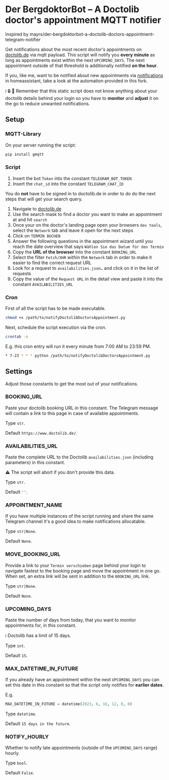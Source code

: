 # Der BergdoktorBot – A Doctolib doctor's appointment MQTT notifier

Inspired by mayrs/der-bergdoktorbot-a-doctolib-doctors-appointment-telegram-notifier

Get notifications about the most recent doctor's appointments on [doctolib.de](https://www.doctolib.de/) via mqtt payload. This script will notify you **every minute** as long as appointments exist within the next `UPCOMING_DAYS`. The next appointment outside of that threshold is additionally notified **on the hour**.

If you, like me, want to be notified about new appointments via [notifications](https://www.home-assistant.io/integrations/notify/) in homeassistant, take a look at the automation provided in this fork.

ℹ️ 🔒 🔧 Remember that this static script does not know anything about your doctolib details behind your login so you have to **monitor** and **adjust** it on the go to reduce unwanted notifications.

## Setup

### MQTT-Library

On your server running the script:

```markdown
pip install gmqtt
```


### Script

1. Insert the bot `Token` into the constant `TELEGRAM_BOT_TOKEN`
1. Insert the `chat_id` into the constant `TELEGRAM_CHAT_ID`

You do **not** have to be signed in to doctolib.de in order to do do the next steps that will get your search query.

1. Navigate to [doctolib.de](https://www.doctolib.de/)
2. Use the search mask to find a doctor you want to make an appointment at and hit `search`
3. Once your on the doctor's landing page open your browsers `dev tools`, select the `Network` tab and leave it open for the next steps
4. Click on `TERMIN BUCHEN`
5. Answer the following questions in the appointment wizard until you reach the date overview that says `Wählen Sie das Datum für den Termin`
6. Copy the **URL of the browser** into the constant `BOOKING_URL`
6. Select the filter `Fetch/XHR` within the `Network` tab in order to make it easier to find the correct request URL
7. Look for a request to `availabilities.json…` and click on it in the list of requests
8. Copy the value of the `Request URL` in the detail view and paste it into the constant `AVAILABILITIES_URL`

### Cron

First of all the script has to be made executable.

```bash
chmod +x /path/to/notifyDoctolibDoctorsAppointment.py
```

Next, schedule the script execution via the cron.

```bash
crontab -e
```

E.g. this cron entry will run it every minute from 7:00 AM to 23:59 PM.

```bash
* 7-23 * * * python /path/to/notifyDoctolibDoctorsAppointment.py
```

## Settings

Adjust those constants to get the most out of your notifications.


### BOOKING_URL

Paste your doctolib booking URL in this constant. The Telegram message will contain a link to this page in case of available appointments.

Type `str`.

Default `https://www.doctolib.de/`.

### AVAILABILITIES_URL

Paste the complete URL to the Doctolib `availabilities.json` (including parameters) in this constant.

⚠️ The script will abort if you don't provide this data.

Type `str`.

Default `''`.

### APPOINTMENT_NAME

If you have multiple instances of the script running and share the same Telegram channel it's a good idea to make notifications allocatable.

Type `str|None`.

Default `None`.

### MOVE_BOOKING_URL

Provide a link to your `Termin verschieben` page behind your login to navigate fastest to the booking page and move the appointment in one go. When set, an extra link will be sent in addition to the `BOOKING_URL` link.

Type `str|None`.

Default `None`.

### UPCOMING_DAYS

Paste the number of days from today, that you want to monitor appointments for, in this constant.

ℹ️ Doctolib has a limit of 15 days.

Type `int`.

Default `15`.

### MAX_DATETIME_IN_FUTURE

If you already have an appointment within the next `UPCOMING_DAYS` you can set this date in this constant so that the script only notifies for **earlier dates**.

E.g.
```python
MAX_DATETIME_IN_FUTURE = datetime(2023, 6, 16, 12, 0, 0)
```

Type `datetime`.

Default `15 days in the future`.

### NOTIFY_HOURLY

Whether to notify late appointments (outside of the `UPCOMING_DAYS` range) hourly.

Type `bool`.

Default `False`.
